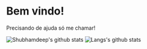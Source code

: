 # Bem vindo!
Precisando de ajuda só me chamar!

![Shubhamdeep's github stats](https://github-readme-stats.vercel.app/api?username=thiagoalopes&show_icons=true&hide_border=true)
![Langs's github stats](https://github-readme-stats.vercel.app/api/top-langs/?username=thiagoalopes&layout=compact)
